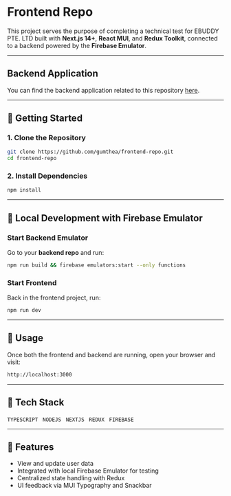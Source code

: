 # Frontend Repo

This project serves the purpose of completing a technical test for EBUDDY PTE. LTD built with **Next.js 14+**, **React MUI**, and **Redux Toolkit**, connected to a backend powered by the **Firebase Emulator**.

---

## Backend Application
You can find the backend application related to this repository [here](https://github.com/gumthea/backend-repo).

---

## 🚀 Getting Started

### 1. Clone the Repository

```bash
git clone https://github.com/gumthea/frontend-repo.git
cd frontend-repo
```

### 2. Install Dependencies

```bash
npm install
```

---

## 🧪 Local Development with Firebase Emulator

### Start Backend Emulator

Go to your **backend repo** and run:

```bash
npm run build && firebase emulators:start --only functions
```

### Start Frontend

Back in the frontend project, run:

```bash
npm run dev
```

---

## 📌 Usage

Once both the frontend and backend are running, open your browser and visit:

```bash
http://localhost:3000
```

---

## 🔧 Tech Stack

`TYPESCRIPT`&ensp;
`NODEJS`&ensp;
`NEXTJS`&ensp;
`REDUX`&ensp;
`FIREBASE`&ensp;

---

## 🔐 Features

- View and update user data
- Integrated with local Firebase Emulator for testing
- Centralized state handling with Redux
- UI feedback via MUI Typography and Snackbar
